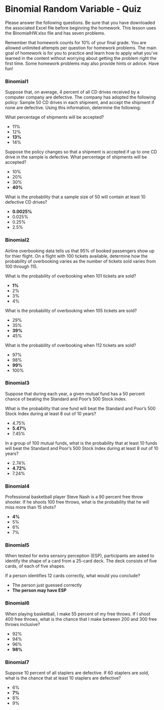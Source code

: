 # Binomial Random Variable - Quiz

Please answer the following questions. Be sure that you have downloaded the associated Excel file before beginning the homework. This lesson uses the BinomialHW.xlsx file and has seven problems.

Remember that homework counts for 10% of your final grade. You are allowed unlimited attempts per question for homework problems. The main goal of homework is for you to practice and learn how to apply what you've learned in the content without worrying about getting the problem right the first time. Some homework problems may also provide hints or advice. Have fun!

### Binomial1

Suppose that, on average, 4 percent of all CD drives received by a computer company are defective. The company has adopted the following policy: Sample 50 CD drives in each shipment, and accept the shipment if none are defective. Using this information, determine the following:

What percentage of shipments will be accepted?

- 11%
- 12%
- **13%**
- 14%

Suppose the policy changes so that a shipment is accepted if up to one CD drive in the sample is defective. What percentage of shipments will be accepted?

- 10%
- 20%
- 30%
- **40%**

What is the probability that a sample size of 50 will contain at least 10 defective CD drives?

- **0.0025%**
- 0.025%
- 0.25%
- 2.5%

### Binomial2

Airline overbooking data tells us that 95% of booked passengers show up for thier flight. On a flight with 100 tickets available, determine how the probability of overbooking varies as the number of tickets sold varies from 100 through 115.

What is the probability of overbooking when 101 tickets are sold?

- **1%**
- 2%
- 3%
- 4%

What is the probability of overbooking when 105 tickets are sold?

- 29%
- 35%
- **39%**
- 45%

What is the probability of overbooking when 112 tickets are sold?

- 97%
- 98%
- **99%**
- 100%

### Binomial3

Suppose that during each year, a given mutual fund has a 50 percent chance of beating the Standard and Poor’s 500 Stock Index.

What is the probability that one fund will beat the Standard and Poor’s 500 Stock Index during at least 8 out of 10 years?

- 4.75%
- **5.47%**
- 7.45%

In a group of 100 mutual funds, what is the probability that at least 10 funds will beat the Standard and Poor’s 500 Stock Index during at least 8 out of 10 years?

- 2.74%
- **4.72%**
- 7.24%

### Binomial4

Professional basketball player Steve Nash is a 90 percent free throw shooter. If he shoots 100 free throws, what is the probability that he will miss more than 15 shots?

- **4%**
- 5%
- 6%
- 7%

### Binomial5

When tested for extra sensory perception (ESP), participants are asked to identify the shape of a card from a 25-card deck. The deck consists of five cards, of each of five shapes.

If a person identifies 12 cards correctly, what would you conclude?

- The person just guessed correctly
- **The person may have ESP**

### Binomial6

When playing basketball, I make 55 percent of my free throws. If I shoot 400 free throws, what is the chance that I make between 200 and 300 free throws inclusive?

- 92%
- 94%
- 96%
- **98%**

### Binomial7

Suppose 10 percent of all staplers are defective. If 60 staplers are sold, what is the chance that at least 10 staplers are defective?

- 6%
- **7%**
- 8%
- 9%